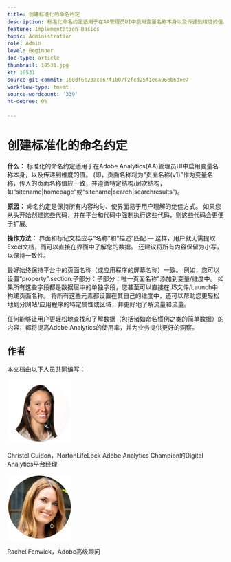 ```yaml
---
title: 创建标准化的命名约定
description: 标准化命名约定适用于在AA管理员UI中启用变量名称本身以及传递到维度的值。
feature: Implementation Basics
topic: Administration
role: Admin
level: Beginner
doc-type: article
thumbnail: 10531.jpg
kt: 10531
source-git-commit: 160df6c23acb67f1b07f2fcd25f1eca96eb6dee7
workflow-type: tm+mt
source-wordcount: '339'
ht-degree: 0%

---
```



# 创建标准化的命名约定

**什么：** 标准化的命名约定适用于在Adobe Analytics(AA)管理员UI中启用变量名称本身，以及传递到维度的值。 (即，页面名称将为“页面名称(v1)”作为变量名称，传入的页面名称值应一致，并遵循特定结构/层次结构，如“sitename|homepage”或“sitename|search|searchresults”)。

**原因：** 命名约定是保持所有内容均匀、使界面易于用户理解的绝佳方式。 如果您从头开始创建这些代码，并在平台和代码中强制执行这些代码，则这些代码会更便于扩展。

**操作方法：** 界面和标记文档应与“名称”和“描述”匹配 — 这样，用户就无需提取Excel文档，而可以直接在界面中了解您的数据。 还建议将所有内容保留为小写，以保持一致性。

最好始终保持平台中的页面名称（或应用程序的屏幕名称）一致。 例如，您可以设置“property”:section:子部分：子部分：唯一页面名称”添加到变量/维度中。 如果所有这些字段都是数据层中的单独字段，您甚至可以直接在JS文件/Launch中构建页面名称。 将所有这些元素都设置在其自己的维度中，还可以帮助您更轻松地划分网站/应用程序的特定属性或区域，并更好地了解流量和流量。

任何能够让用户更轻松地查找和了解数据（包括诸如命名惯例之类的简单数据）的内容，都将提高Adobe Analytics的使用率，并为业务提供更好的洞察。

## 作者

本文档由以下人员共同编写：

![克里斯特尔·吉登](assets/Christel-Headshot-150.png)

Christel Guidon，NortonLifeLock Adobe Analytics Champion的Digital Analytics平台经理

![瑞秋·芬威克](assets/Rachel-Fenwick-150.png)

Rachel Fenwick，Adobe高级顾问
